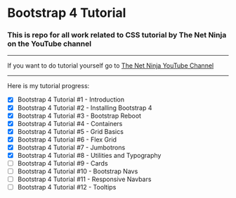# Bootstrap 4 Tutorial

### This is repo for all work related to CSS tutorial by The Net Ninja on the YouTube channel

---

If you want to do tutorial yourself go to [The Net Ninja YouTube Channel](https://www.youtube.com/playlist?list=PL4cUxeGkcC9jE_cGvLLC60C_PeF_24pvv "To the site")

---

Here is my tutorial progress:

* [x] Bootstrap 4 Tutorial #1 - Introduction
* [x] Bootstrap 4 Tutorial #2 - Installing Bootstrap 4
* [x] Bootstrap 4 Tutorial #3 - Bootstrap Reboot
* [x] Bootstrap 4 Tutorial #4 - Containers
* [x] Bootstrap 4 Tutorial #5 - Grid Basics
* [x] Bootstrap 4 Tutorial #6 - Flex Grid
* [x] Bootstrap 4 Tutorial #7 - Jumbotrons
* [x] Bootstrap 4 Tutorial #8 - Utilities and Typography
* [ ] Bootstrap 4 Tutorial #9 - Cards
* [ ] Bootstrap 4 Tutorial #10 - Bootstrap Navs
* [ ] Bootstrap 4 Tutorial #11 - Responsive Navbars
* [ ] Bootstrap 4 Tutorial #12 - Tooltips 